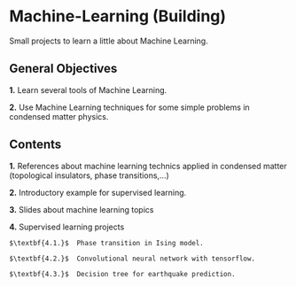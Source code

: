 # Machine-Learning (Building)
Small projects to learn a little about Machine Learning.
## General Objectives
$\textbf{1.}$ Learn several tools of Machine Learning.

$\textbf{2.}$  Use Machine Learning techniques for some simple problems in condensed matter physics.
## Contents
$\textbf{1.}$  References about machine learning technics applied in condensed matter (topological insulators, phase transitions,...)

$\textbf{2.}$ Introductory example for supervised learning.

$\textbf{3.}$  Slides about machine learning topics

$\textbf{4.}$  Supervised learning projects

	$\textbf{4.1.}$  Phase transition in Ising model.
	
	$\textbf{4.2.}$  Convolutional neural network with tensorflow.
	
	$\textbf{4.3.}$  Decision tree for earthquake prediction.
